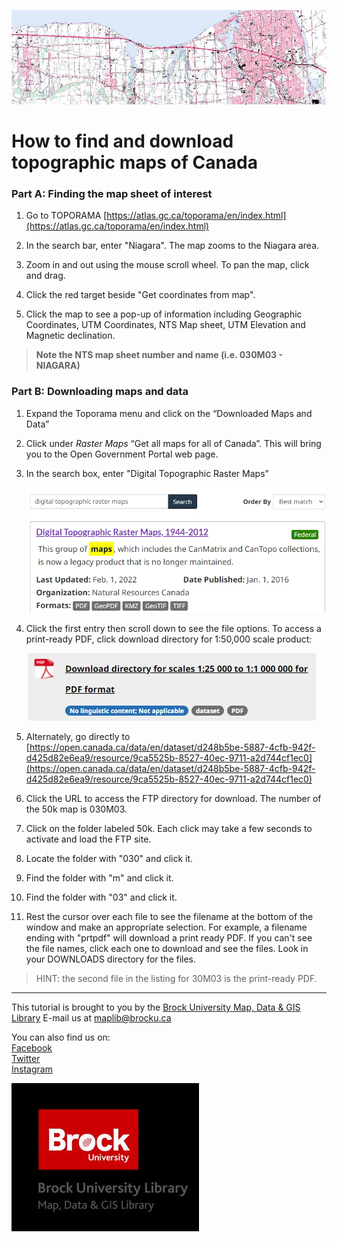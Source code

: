 ![Topo map image](Toporama2010s_banner.jpg)


# How to find and download topographic maps of Canada

### Part A: Finding the map sheet of interest

1. Go to TOPORAMA [https://atlas.gc.ca/toporama/en/index.html](https://atlas.gc.ca/toporama/en/index.html)

2. In the search bar, enter "Niagara". The map zooms to the Niagara area.

3. Zoom in and out using the mouse scroll wheel. To pan the map, click and drag.

4. Click the red target beside "Get coordinates from map".

5. Click the map to see a pop-up of information including Geographic Coordinates, UTM
Coordinates, NTS Map sheet, UTM Elevation and Magnetic declination. 

> **Note the NTS map sheet number and name (i.e. 030M03 - NIAGARA)**

### Part B: Downloading maps and data

 1. Expand the Toporama menu and click on the “Downloaded Maps and Data”

 2. Click under *Raster Maps* “Get all maps for all of Canada”. This will bring you to the Open Government Portal web page. 

 3. In the search box, enter "Digital Topographic Raster Maps"
    
    ![DigitalTopoRasterMaps](DigitalTopoRasterMaps.jpg)  
          
 4. Click the first entry then scroll down to see the file options. To access a print-ready PDF, click download directory for 1:50,000 scale product:

    ![PrintReady](PrintReady.jpg)          
    
 5. Alternately, go directly to [https://open.canada.ca/data/en/dataset/d248b5be-5887-4cfb-942f-d425d82e6ea9/resource/9ca5525b-8527-40ec-9711-a2d744cf1ec0](https://open.canada.ca/data/en/dataset/d248b5be-5887-4cfb-942f-d425d82e6ea9/resource/9ca5525b-8527-40ec-9711-a2d744cf1ec0)

 6. Click the URL to access the FTP directory for download. The number of the 50k map is 030M03. 

 7. Click on the folder labeled 50k. Each click may take a few seconds to activate and load the FTP site.

 8. Locate the folder with "030" and click it.

 9. Find the folder with "m" and click it.

 10. Find the folder with "03" and click it.

 11. Rest the cursor over each file to see the filename at the bottom of the window and make an appropriate selection. For example, a filename ending with "prtpdf" will download a print ready PDF. If you can't see the file names, click each one to download and see the files. Look in your DOWNLOADS directory for the files.

 > HINT: the second file in the listing for 30M03 is the print-ready PDF.
 
 ---

  
This tutorial is brought to you by the [Brock University Map, Data & GIS Library](https://brocku.ca/library/mdgl/)  E-mail us at [maplib@brocku.ca](mailto:maplib@brocku.ca)
  
You can also find us on:  
[Facebook](https://www.facebook.com/Brock-University-Map-Data-GIS-Library-107927255178257)  
[Twitter](https://twitter.com/BrockU_MDGL)  
[Instagram](https://www.instagram.com/brockmdgl/)   
 











<!--- Please use reference style images so that it is easier to update pictures later --->

![MDGLlogo](MDGL_logo_sm.jpg)
